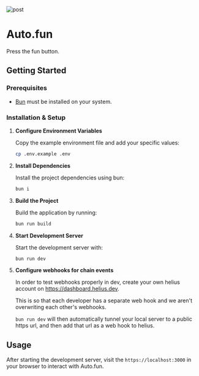 ![post](https://github.com/user-attachments/assets/b21a3ede-ae4d-4e0d-be8e-2eeac18f5778)

# Auto.fun

Press the fun button.

## Getting Started

### Prerequisites

- [Bun](https://bun.sh/) must be installed on your system.

### Installation & Setup

1. **Configure Environment Variables**

   Copy the example environment file and add your specific values:

   ```sh
   cp .env.example .env
   ```

2. **Install Dependencies**

   Install the project dependencies using bun:

   ```sh
   bun i
   ```

3. **Build the Project**

   Build the application by running:

   ```sh
   bun run build
   ```

4. **Start Development Server**

   Start the development server with:

   ```sh
   bun run dev
   ```

5. **Configure webhooks for chain events**

   In order to test webhooks properly in dev, create your own helius account on https://dashboard.helius.dev.

   This is so that each developer has a separate web hook and we aren't overwriting each other's webhooks.

   `bun run dev` will then automatically tunnel your local server to a public https url, and then add
   that url as a web hook to helius.

## Usage

After starting the development server, visit the `https://localhost:3000` in your browser to interact with Auto.fun.
